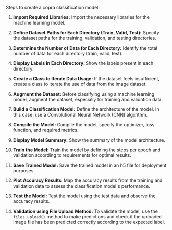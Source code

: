 Steps to create a copra classification model:

1. **Import Required Libraries:**
Import the necessary libraries for the machine learning model.

2. **Define Dataset Paths for Each Directory (Train, Valid, Test):**
Specify the dataset paths for the training, validation, and testing directories.

3. **Determine the Number of Data for Each Directory:**
Identify the total number of data for each directory (train, valid, test).

4. **Display Labels in Each Directory:**
Show the labels present in each directory.

6. **Create a Class to Iterate Data Usage:**
If the dataset feels insufficient, create a class to iterate the use of data from the image dataset.

7. **Augment the Dataset:**
Before classifying using a machine learning model, augment the dataset, especially for training and validation data.

8. **Build a Classification Model:**
Define the architecture of the model. In this case, use a Convolutional Neural Network (CNN) algorithm.

9. **Compile the Model:**
Compile the model, specify the optimizer, loss function, and required metrics.

10. **Display Model Summary:**
Show the summary of the model architecture.

11. **Train the Model:**
Train the model by defining the steps per epoch and validation according to requirements for optimal results.

12. **Save Trained Model:**
Save the trained model in an h5 file for deployment purposes.

13. **Plot Accuracy Results:**
Map the accuracy results from the training and validation data to assess the classification model's performance.

14. **Test the Model:**
Test the model using the test data and observe the accuracy results.

15. **Validation using File Upload Method:**
To validate the model, use the `files.upload()` method to make predictions and check if the uploaded image file has been predicted correctly according to the expected label.
